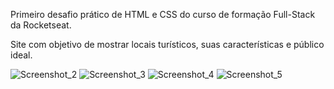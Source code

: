 Primeiro desafio prático de HTML e CSS do curso de formação Full-Stack da Rocketseat.

Site com objetivo de mostrar locais turísticos, suas características e público ideal.

![Screenshot_2](https://github.com/user-attachments/assets/85068bee-7e12-4d3d-b59e-7748d1a8e5a7)
![Screenshot_3](https://github.com/user-attachments/assets/fd1d1e70-0759-4966-96dc-b5126e5ae0a8)
![Screenshot_4](https://github.com/user-attachments/assets/f05a0b07-2c0d-4221-9393-153b99e74597)
![Screenshot_5](https://github.com/user-attachments/assets/c0aba80c-23ce-4aaa-977e-441774f52716)
